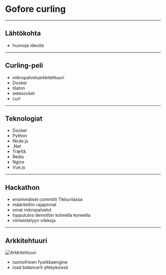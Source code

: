 # Gofore curling

---

## Lähtökohta

<!-- .slide: data-state="primary-theme" -->

- huonoja ideoita

---

## Curling-peli

<!-- .slide: data-state="primary-theme" -->

- mikropalveluarkkitehtuuri
- Docker
- tilaton
- websocket
- curl

---

## Teknologiat

<!-- .slide: data-state="primary-theme" -->

- Docker
- Python
- Node.js
- .Net
- Træfɪk
- Redis
- Nginx
- Vue.js

---

## Hackathon

<!-- .slide: data-state="primary-theme" -->

- ensimmäiset commitit Tikkurilassa
- määriteltiin rajapinnat
- omat mikropalvelut
- lopputulos demottiin kolmella koneella
- viimeistelyyn viikkoja

---

## Arkkitehtuuri

<!-- .slide: data-state="primary-theme" -->

![Arkkitehtuuri](../assets/images/png/arkkitehtuuri.png)

- isomofrinen fysiikkaengine
- load balancerit yhteyksissä
